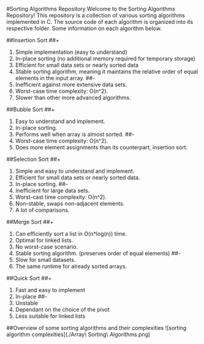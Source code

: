 #Sorting Algorithms Repository
Welcome to the Sorting Algorithms Repository! This repository is a collection of various sorting algorithms implemented in C. The source code of each algorithm is organized into its respective folder. Some information on each algorithm below.

##Insertion Sort
##+
1. Simple implementation (easy to understand)
2. In-place sorting (no additional memory required for temporary storage)
3. Efficient for small data sets or nearly sorted data
4. Stable sorting algorithm, meaning it maintains the relative order of equal elements in the input array.
##-
1. Inefficient against more extensive data sets.
2. Worst-case time complexity: O(n^2).
3. Slower than other more advanced algorithms.

##Bubble Sort
##+
1. Easy to understand and implement.
2. In-place sorting.
3. Performs well when array is almost sorted.
##-
1. Worst-case time complexity: O(n^2).
2. Does more element assignments than its counterpart, insertion sort.

##Selection Sort
##+
1. Simple and easy to understand and implement.
2. Efficient for small data sets or nearly sorted data.
3. In-place sorting.
##-
1. Inefficient for large data sets.
2. Worst-cast time complexity: O(n^2).
3. Non-stable, swaps non-adjacent elements.
4. A lot of comparisons.

##Merge Sort
##+
1. Can efficiently sort a list in O(n*log(n)) time.
2. Optimal for linked lists.
3. No worst-case scenario.
4. Stable sorting algorithm. (preserves order of equal elements)
##-
1. Slow for small datasets.
2. The same runtime for already sorted arrays.

##Quick Sort
##+
1. Fast and easy to implement
2. In-place
##-
1. Unstable
2. Dependant on the choice of the pivot
3. Less suitable for linked lists

##Overview of some sorting algorithms and their complexities
![sorting algorithm complexities](./Array\ Sorting\ Algorithms.png)
